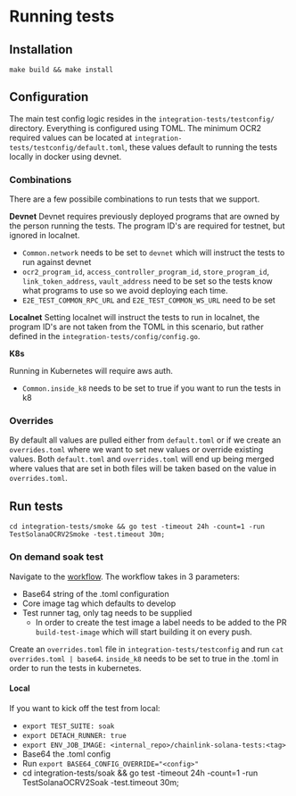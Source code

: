 # Running tests

## Installation
`make build && make install`


## Configuration
The main test config logic resides in the `integration-tests/testconfig/` directory. Everything is configured using TOML. The minimum OCR2 required values can be located at `integration-tests/testconfig/default.toml`, these values default to running the tests locally in docker using devnet.

### Combinations
There are a few possibile combinations to run tests that we support.

**Devnet** 
Devnet requires previously deployed programs that are owned by the person running the tests. The program ID's are required for testnet, but ignored in localnet.

- `Common.network` needs to be set to `devnet` which will instruct the tests to run against devnet
- `ocr2_program_id`, `access_controller_program_id`, `store_program_id`, `link_token_address`, `vault_address` need to be set so the tests know what programs to use so we avoid deploying each time.
- `E2E_TEST_COMMON_RPC_URL` and `E2E_TEST_COMMON_WS_URL` need to be set

**Localnet**
Setting localnet will instruct the tests to run in localnet, the program ID's are not taken from the TOML in this scenario, but rather defined in the `integration-tests/config/config.go`.

**K8s**

Running in Kubernetes will require aws auth.

- `Common.inside_k8` needs to be set to true if you want to run the tests in k8

### Overrides

By default all values are pulled either from `default.toml` or if we create an `overrides.toml` where we want to set new values or override existing values. Both `default.toml` and `overrides.toml` will end up being merged where values that are set in both files will be taken based on the value in `overrides.toml`.

## Run tests

`cd integration-tests/smoke && go test -timeout 24h -count=1 -run TestSolanaOCRV2Smoke -test.timeout 30m;`

### On demand soak test

Navigate to the [workflow](https://github.com/smartcontractkit/chainlink-solana/actions/workflows/soak.yml). The workflow takes in 3 parameters:

- Base64 string of the .toml configuration
- Core image tag which defaults to develop
- Test runner tag, only tag needs to be supplied
    - In order to create the test image a label needs to be added to the PR `build-test-image` which will start building it on every push.

Create an `overrides.toml` file in `integration-tests/testconfig` and run `cat overrides.toml | base64`. `inside_k8` needs to be set to true in the .toml in order to run the tests in kubernetes.

#### Local

If you want to kick off the test from local:

- `export TEST_SUITE: soak`
- `export DETACH_RUNNER: true`
- `export ENV_JOB_IMAGE: <internal_repo>/chainlink-solana-tests:<tag>`
- Base64 the .toml config
- Run `export BASE64_CONFIG_OVERRIDE="<config>"`
- cd integration-tests/soak && go test -timeout 24h -count=1 -run TestSolanaOCRV2Soak -test.timeout 30m;
